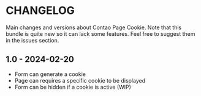 # CHANGELOG
Main changes and versions about Contao Page Cookie. Note that this bundle is quite new so it can lack some features. Feel free to suggest them in the issues section.
## 1.0 - 2024-02-20
* Form can generate a cookie
* Page can requires a specific cookie to be displayed
* Form can be hidden if a cookie is active (WIP)
